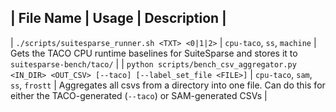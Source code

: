 | File Name | Usage | Description |
-----------------------------------
| `./scripts/suitesparse_runner.sh <TXT> <0|1|2>` | `cpu-taco`, `ss`, `machine`   | Gets the TACO CPU runtime baselines for SuiteSparse and stores it to `suitesparse-bench/taco/` |
| `python scripts/bench_csv_aggregator.py <IN_DIR> <OUT_CSV> [--taco] [--label_set_file <FILE>]` | `cpu-taco`, `sam`, `ss`, `frostt`  | Aggregates all csvs from a directory into one file. Can do this for either the TACO-generated (`--taco`) or SAM-generated CSVs |
 
